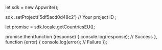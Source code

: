 let sdk = new Appwrite();

sdk
    .setProject('5df5acd0d48c2') // Your project ID
;

let promise = sdk.locale.getCountriesEU();

promise.then(function (response) {
    console.log(response); // Success
}, function (error) {
    console.log(error); // Failure
});